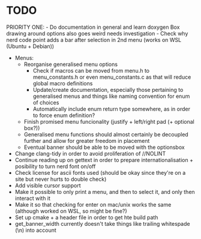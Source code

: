 # TODO
PRIORITY ONE: - Do documentation in general and learn doxygen
Box drawing around options also goes weird needs investigation
    - Check why nerd code point adds a bar after selection in 2nd menu (works on WSL (Ubuntu + Debian))
- Menus:
    - Reorganise generalised menu options
        - Check if macros can be moved from menu.h to menu\_constants.h or even menu\_constants.c as that will reduce global macro definitions
        - Update/create documentation, especially those pertaining to generalised menus and things like naming convention for enum of choices
        - Automatically include enum return type somewhere, as in order to force enum definition?
    - Finish promised menu funcionality (justify + left/right pad (+ optional box?))
    - Generalised menu functions should almost certainly be decoupled further and allow for greater freedom in placement
    - Eventual banner should be able to be moved with the optionsbox
- Change clang-tidy in order to avoid proliferation of //NOLINT
- Continue reading up on gettext in order to prepare internationalisation + posibility to turn nerd font on/off
- Check license for ascii fonts used (should be okay since they're on a site but never hurts to double check)
- Add visible cursor support
- Make it possible to only print a menu, and then to select it, and only then interact with it
- Make it so that checking for enter on mac/unix works the same (although worked on WSL, so might be fine?)
- Set up cmake + a header file in order to get hte build path
- get_banner_width currently doesn't take things like trailing whitespade (\n) into account
